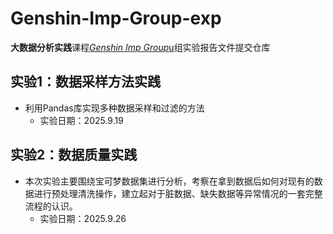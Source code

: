 # Genshin-Imp-Group-exp
**大数据分析实践**课程<u>*Genshin Imp Group*u</u>组实验报告文件提交仓库

## 实验1：数据采样方法实践
- 利用Pandas库实现多种数据采样和过滤的方法
  - 实验日期：2025.9.19

## 实验2：数据质量实践
- 本次实验主要围绕宝可梦数据集进行分析，考察在拿到数据后如何对现有的数据进行预处理清洗操作，建立起对于脏数据、缺失数据等异常情况的一套完整流程的认识。
  - 实验日期：2025.9.26
